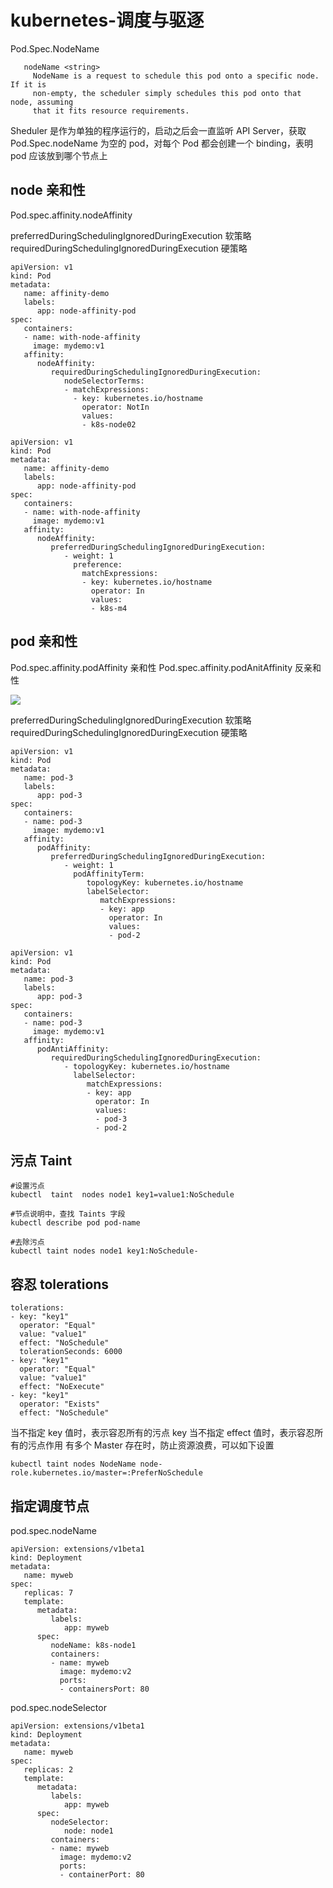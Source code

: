 # kubernetes-调度与驱逐



Pod.Spec.NodeName

```
   nodeName	<string>
     NodeName is a request to schedule this pod onto a specific node. If it is
     non-empty, the scheduler simply schedules this pod onto that node, assuming
     that it fits resource requirements.

```

Sheduler 是作为单独的程序运行的，启动之后会一直监听 API Server，获取 Pod.Spec.nodeName 为空的 pod，对每个 Pod 都会创建一个 binding，表明 pod 应该放到哪个节点上


## node 亲和性

Pod.spec.affinity.nodeAffinity

preferredDuringSchedulingIgnoredDuringExecution  软策略
requiredDuringSchedulingIgnoredDuringExecution  硬策略

```
apiVersion: v1
kind: Pod
metadata:
   name: affinity-demo
   labels:
      app: node-affinity-pod
spec:
   containers:
   - name: with-node-affinity
     image: mydemo:v1
   affinity:
      nodeAffinity:
         requiredDuringSchedulingIgnoredDuringExecution:
            nodeSelectorTerms:
            - matchExpressions:
              - key: kubernetes.io/hostname
                operator: NotIn
                values:
                - k8s-node02
```


```
apiVersion: v1
kind: Pod
metadata:
   name: affinity-demo
   labels:
      app: node-affinity-pod
spec:
   containers:
   - name: with-node-affinity
     image: mydemo:v1
   affinity:
      nodeAffinity:
         preferredDuringSchedulingIgnoredDuringExecution:
            - weight: 1
              preference:
                matchExpressions:
                - key: kubernetes.io/hostname
                  operator: In
                  values:
                  - k8s-m4
```


## pod 亲和性

Pod.spec.affinity.podAffinity            亲和性
Pod.spec.affinity.podAnitAffinity    反亲和性

![](https://note.youdao.com/yws/api/personal/file/5A63C241094742BFB70FB8390D5A58A1?method=download&shareKey=b1939c98f348e13ab3ead0b0eb609969)

preferredDuringSchedulingIgnoredDuringExecution  软策略
requiredDuringSchedulingIgnoredDuringExecution  硬策略

```
apiVersion: v1
kind: Pod
metadata:
   name: pod-3
   labels:
      app: pod-3
spec:
   containers:
   - name: pod-3
     image: mydemo:v1
   affinity:
      podAffinity:
         preferredDuringSchedulingIgnoredDuringExecution:
            - weight: 1
              podAffinityTerm:
                 topologyKey: kubernetes.io/hostname
                 labelSelector:
                    matchExpressions:
                    - key: app
                      operator: In
                      values:
                      - pod-2
```


```
apiVersion: v1
kind: Pod
metadata:
   name: pod-3
   labels:
      app: pod-3
spec:
   containers:
   - name: pod-3
     image: mydemo:v1
   affinity:
      podAntiAffinity:
         requiredDuringSchedulingIgnoredDuringExecution:
            - topologyKey: kubernetes.io/hostname
              labelSelector:
                 matchExpressions:
                 - key: app
                   operator: In
                   values:
                   - pod-3
                   - pod-2
```


## 污点 Taint

```
#设置污点
kubectl  taint  nodes node1 key1=value1:NoSchedule

#节点说明中，查找 Taints 字段
kubectl describe pod pod-name

#去除污点
kubectl taint nodes node1 key1:NoSchedule-
```

## 容忍 tolerations

```
tolerations:
- key: "key1"
  operator: "Equal"
  value: "value1"
  effect: "NoSchedule"
  tolerationSeconds: 6000
- key: "key1"
  operator: "Equal"
  value: "value1"
  effect: "NoExecute"
- key: "key1"
  operator: "Exists"
  effect: "NoSchedule"
```
当不指定 key 值时，表示容忍所有的污点 key
当不指定 effect 值时，表示容忍所有的污点作用
有多个 Master 存在时，防止资源浪费，可以如下设置
```
kubectl taint nodes NodeName node-role.kubernetes.io/master=:PreferNoSchedule
```

## 指定调度节点

pod.spec.nodeName
```
apiVersion: extensions/v1beta1
kind: Deployment
metadata:
   name: myweb
spec:
   replicas: 7
   template:
      metadata:
         labels:
            app: myweb
      spec:
         nodeName: k8s-node1
         containers:
         - name: myweb
           image: mydemo:v2
           ports:
           - containersPort: 80
```

pod.spec.nodeSelector
```
apiVersion: extensions/v1beta1
kind: Deployment
metadata:
   name: myweb
spec:
   replicas: 2
   template:
      metadata:
         labels:
            app: myweb
      spec:
         nodeSelector:
            node: node1
         containers:
         - name: myweb
           image: mydemo:v2
           ports:
           - containerPort: 80
```












